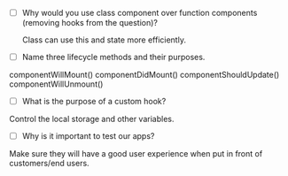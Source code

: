 - [ ] Why would you use class component over function components (removing hooks from the question)?

  Class can use this and state more efficiently.

- [ ] Name three lifecycle methods and their purposes.

componentWillMount() componentDidMount() componentShouldUpdate() componentWillUnmount()

- [ ] What is the purpose of a custom hook?

Control the local storage and other variables.

- [ ] Why is it important to test our apps?

Make sure they will have a good user experience when put in front of customers/end users.
